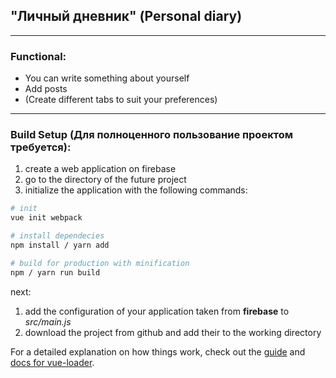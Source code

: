 ## "Личный дневник" (Personal diary)
***
### Functional:
- You can write something about yourself
- Add posts
- (Create different tabs to suit your preferences)
***
### Build Setup (Для полноценного пользование проектом требуется):
 1. create a web application on firebase
 2. go to the directory of the future project
 3. initialize the application with the following commands:
  ``` bash
 # init 
 vue init webpack
 
 # install dependecies
 npm install / yarn add
 
 # build for production with minification
 npm / yarn run build
 ```
 next:
 1. add the configuration of your application taken from **firebase** to *src/main.js*
 2. download the project from github and add their to the working directory

For a detailed explanation on how things work, check out the [guide](http://vuejs-templates.github.io/webpack/) and [docs for vue-loader](http://vuejs.github.io/vue-loader).
